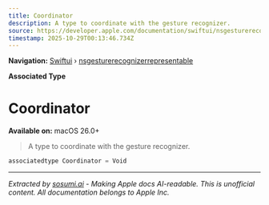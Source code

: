 ```yaml
---
title: Coordinator
description: A type to coordinate with the gesture recognizer.
source: https://developer.apple.com/documentation/swiftui/nsgesturerecognizerrepresentable/coordinator
timestamp: 2025-10-29T00:13:46.734Z
---
```


**Navigation:** [Swiftui](/documentation/swiftui) › [nsgesturerecognizerrepresentable](/documentation/swiftui/nsgesturerecognizerrepresentable)

**Associated Type**

# Coordinator

**Available on:** macOS 26.0+

> A type to coordinate with the gesture recognizer.

```swift
associatedtype Coordinator = Void
```

---

*Extracted by [sosumi.ai](https://sosumi.ai) - Making Apple docs AI-readable.*
*This is unofficial content. All documentation belongs to Apple Inc.*
